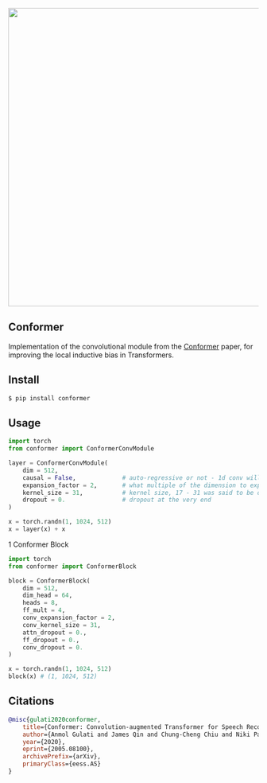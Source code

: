 <img src="./conformer-conv-module.png" width="600px"></img>

## Conformer

Implementation of the convolutional module from the <a href="https://arxiv.org/abs/2005.08100">Conformer</a> paper, for improving the local inductive bias in Transformers.

## Install

```bash
$ pip install conformer
```

## Usage

```python
import torch
from conformer import ConformerConvModule

layer = ConformerConvModule(
    dim = 512,
    causal = False,             # auto-regressive or not - 1d conv will be made causal with padding if so
    expansion_factor = 2,       # what multiple of the dimension to expand for the depthwise convolution
    kernel_size = 31,           # kernel size, 17 - 31 was said to be optimal
    dropout = 0.                # dropout at the very end
)

x = torch.randn(1, 1024, 512)
x = layer(x) + x
```

1 Conformer Block

```python
import torch
from conformer import ConformerBlock

block = ConformerBlock(
    dim = 512,
    dim_head = 64,
    heads = 8,
    ff_mult = 4,
    conv_expansion_factor = 2,
    conv_kernel_size = 31,
    attn_dropout = 0.,
    ff_dropout = 0.,
    conv_dropout = 0.
)

x = torch.randn(1, 1024, 512)
block(x) # (1, 1024, 512)
```
## Citations

```bibtex
@misc{gulati2020conformer,
    title={Conformer: Convolution-augmented Transformer for Speech Recognition},
    author={Anmol Gulati and James Qin and Chung-Cheng Chiu and Niki Parmar and Yu Zhang and Jiahui Yu and Wei Han and Shibo Wang and Zhengdong Zhang and Yonghui Wu and Ruoming Pang},
    year={2020},
    eprint={2005.08100},
    archivePrefix={arXiv},
    primaryClass={eess.AS}
}
```

